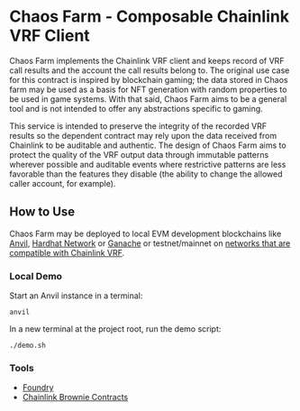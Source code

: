 # Chaos Farm - Composable Chainlink VRF Client

Chaos Farm implements the Chainlink VRF client and keeps record of VRF call results and the account the call results belong to. The original use case for this contract is inspired by blockchain gaming; the data stored in Chaos farm may be used as a basis for NFT generation with random properties to be used in game systems. With that said, Chaos Farm aims to be a general tool and is not intended to offer any abstractions specific to gaming.

This service is intended to preserve the integrity of the recorded VRF results so the dependent contract may rely upon the data received from Chainlink to be auditable and authentic. The design of Chaos Farm aims to protect the quality of the VRF output data through immutable patterns wherever possible and auditable events where restrictive patterns are less favorable than the features they disable (the ability to change the allowed caller account, for example).

## How to Use

Chaos Farm may be deployed to local EVM development blockchains like [Anvil](https://github.com/foundry-rs/foundry/tree/master/anvil), [Hardhat Network](https://hardhat.org/hardhat-network/docs/overview) or [Ganache](https://trufflesuite.com/ganache/) or testnet/mainnet on [networks that are compatible with Chainlink VRF](https://docs.chain.link/docs/vrf/v2/subscription/supported-networks/).

### Local Demo

Start an Anvil instance in a terminal:

```
anvil
```

In a new terminal at the project root, run the demo script:

```
./demo.sh
```

### Tools

- [Foundry](https://github.com/foundry-rs/foundry)
- [Chainlink Brownie Contracts](https://github.com/smartcontractkit/chainlink-brownie-contracts)
